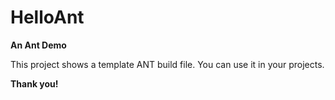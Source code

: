   HelloAnt 
======================

**An Ant Demo**

This project shows a template ANT build file. You can use it in your projects.

**Thank you!**

